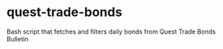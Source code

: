 # quest-trade-bonds
Bash script that fetches and filters daily bonds from Quest Trade Bonds Bulletin
